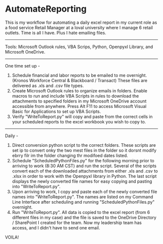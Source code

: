 # AutomateReporting

This is my workflow for automating a daily excel report in my current role as a food service Retail Manager at a loval university where I manage 6 retail outlets. Time is all I have. Plus I hate emailing files.
______________________________________________________
Tools: Microsoft Outlook rules, VBA Scrips, Python, Openpyxl Library, and Microsoft OneDrive.
______________________________________________________
One time set up -
1)  Schedule financial and labor reports to be emailed to me overnight. (Kronos Workforce Central & Blackboard / Transact) These files are delivered as .xls and .csv file types.
2)  Create Microsoft Outlook rules to organize emails in folders. Enable macros to run and include VBA Scripts in rules to download the attachments to specified folders in my Microsoft OneDrive account accessible from anywhere. Press Alt F11 to access Microsoft Visual Basic for Applications to set up VBA Scripts.
3)  Verify "WriteToReport.py" will copy and paste from the correct cells in your scheduled reports to the excel workbook you wish to copy to. 
______________________________________________________
Daily -
1)  Direct conversion python script to the correct folders. These scripts are set ip to convert onky the two mest files in the folder so it dorsnt modify ebrry filr im the folder changing thr modifoed dates listed. 
2)  Schedule "ScheduledPythonFiles.py" for the following morning prior to arriving to work (8:30 AM CST) and run the script. Several of the scripts convert each of the downloaded attachments from either .xls and .csv to .xlsx in order to work with the Openpyxl library in Python. The last script displays the newly converted file names for easy copying and pasting into "WriteToReport.py".
3)  Upon arriving to work, I copy and paste each of the newly converted file names into "WriteToReport.py". The names are listed on my Command Line Interface after scheduling and running "ScheduledPythonFiles.py" overnight.
4)  Run "WriteToReport.py". All data is copied to the excel report (from 6 different files in my case) and the file is saved to the OneDrive Directory / SharePoint I created for the team. Now my leadership team has access, and I didn't have to send one email. 



VOILA!
